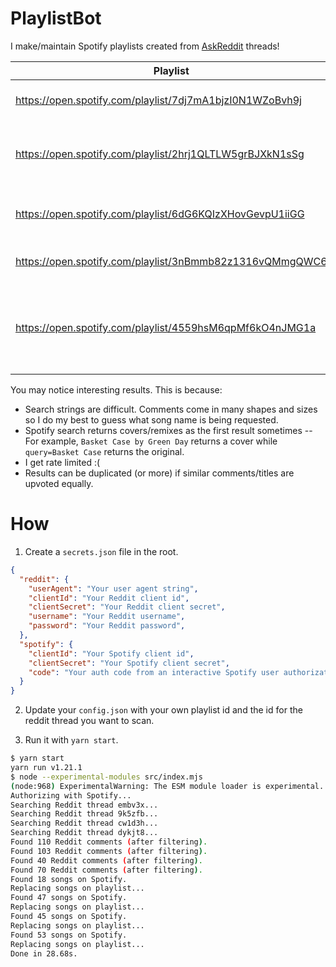 # PlaylistBot

I make/maintain Spotify playlists created from [AskReddit](https://www.reddit.com/r/AskReddit) threads!

Playlist | Reddit Thread
---|---
https://open.spotify.com/playlist/7dj7mA1bjzI0N1WZoBvh9j | [What 90s song will always be a banger?](https://www.reddit.com/r/AskReddit/comments/embv3x) 
https://open.spotify.com/playlist/2hrj1QLTLW5grBJXkN1sSg | [Lyrically, what is the best “Fuck You” song of all time?](https://www.reddit.com/r/AskReddit/comments/9k5zfb)
https://open.spotify.com/playlist/6dG6KQIzXHovGevpU1iiGG | [What song reminds you of the best times of your life?](https://www.reddit.com/r/AskReddit/comments/cw1d3h)
https://open.spotify.com/playlist/3nBmmb82z1316vQMmgQWC6 | [What is the best TV theme song?](https://www.reddit.com/r/AskReddit/comments/dykjt8)
https://open.spotify.com/playlist/4559hsM6qpMf6kO4nJMG1a | [What's your favorite underrated song that isn't very popular by a very popular band/musician?](https://www.reddit.com/r/Music/comments/a2b4tj/whats_your_favorite_underrated_song_that_isnt/)

You may notice interesting results. This is because:

* Search strings are difficult. Comments come in many shapes and sizes so I do my best to guess what song name is being requested.
* Spotify search returns covers/remixes as the first result sometimes -- For example, `Basket Case by Green Day` returns a cover while `query=Basket Case` returns the original.
* I get rate limited :(
* Results can be duplicated (or more) if similar comments/titles are upvoted equally.

# How

1) Create a `secrets.json` file in the root.

```json
{
  "reddit": {
    "userAgent": "Your user agent string",
    "clientId": "Your Reddit client id",
    "clientSecret": "Your Reddit client secret",
    "username": "Your Reddit username",
    "password": "Your Reddit password",
  },
  "spotify": {
    "clientId": "Your Spotify client id",
    "clientSecret": "Your Spotify client secret",
    "code": "Your auth code from an interactive Spotify user authorization"
  }
}
```

2) Update your `config.json` with your own playlist id and the id for the reddit thread you want to scan.

3) Run it with `yarn start`.

```bash
$ yarn start
yarn run v1.21.1
$ node --experimental-modules src/index.mjs
(node:968) ExperimentalWarning: The ESM module loader is experimental.
Authorizing with Spotify...
Searching Reddit thread embv3x...
Searching Reddit thread 9k5zfb...
Searching Reddit thread cw1d3h...
Searching Reddit thread dykjt8...
Found 110 Reddit comments (after filtering).
Found 103 Reddit comments (after filtering).
Found 40 Reddit comments (after filtering).
Found 70 Reddit comments (after filtering).
Found 18 songs on Spotify.
Replacing songs on playlist...
Found 47 songs on Spotify.
Replacing songs on playlist...
Found 45 songs on Spotify.
Replacing songs on playlist...
Found 53 songs on Spotify.
Replacing songs on playlist...
Done in 28.68s.
```
